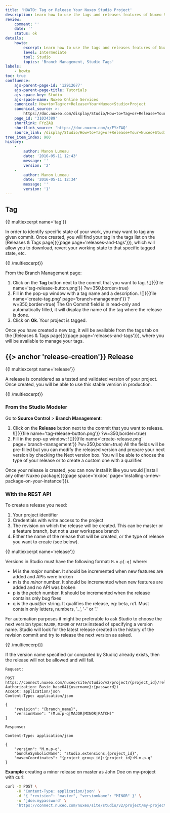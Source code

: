 ```yaml
---
title: 'HOWTO: Tag or Release Your Nuxeo Studio Project'
description: Learn how to use the tags and releases features of Nuxeo Studio.
review:
    comment: ''
    date: ''
    status: ok
details:
    howto:
        excerpt: Learn how to use the tags and releases features of Nuxeo Studio.
        level: Intermediate
        tool: Studio
        topics: 'Branch Management, Studio Tags'
labels:
    - howto
toc: true
confluence:
    ajs-parent-page-id: '12912677'
    ajs-parent-page-title: Tutorials
    ajs-space-key: Studio
    ajs-space-name: Nuxeo Online Services
    canonical: How+to+Tag+or+Release+Your+Nuxeo+Studio+Project
    canonical_source: >-
        https://doc.nuxeo.com/display/Studio/How+to+Tag+or+Release+Your+Nuxeo+Studio+Project
    page_id: '31034389'
    shortlink: FYzZAQ
    shortlink_source: 'https://doc.nuxeo.com/x/FYzZAQ'
    source_link: /display/Studio/How+to+Tag+or+Release+Your+Nuxeo+Studio+Project
tree_item_index: 900
history:
    -
        author: Manon Lumeau
        date: '2016-05-11 12:43'
        message: ''
        version: '2'
    -
        author: Manon Lumeau
        date: '2016-05-11 12:34'
        message: ''
        version: '1'
---
```


## Tag

{{! multiexcerpt name='tag'}}

In order to identify specific state of your work, you may want to tag any given commit. Once created, you will find your tag in the tags list on the [Releases & Tags page]({{page page='releases-and-tags'}}), which will allow you to download, revert your working state to that specific tagged state, etc.

{{! /multiexcerpt}}

From the Branch Management page:

1.  Click on the **Tag** button next to the commit that you want to tag.
    ![]({{file name='tag-release-button.png'}} ?w=350,border=true)
2.  Fill in the pop-up window with a tag name and a description.
    ![]({{file name='create-tag.png' page='branch-management'}} ?w=350,border=true)
    The On Commit field is in read-only and automatically filled, it will display the name of the tag where the release is done.
3.  Click on **Ok**.
    Your project is tagged.

Once you have created a new tag, it will be available from the tags tab on the [Releases & Tags page]({{page page='releases-and-tags'}}), where you will be available to manage your tags.

## {{> anchor 'release-creation'}} Release

{{! multiexcerpt name='release'}}

A release is considered as a tested and validated version of your project. Once created, you will be able to use this stable version in production.

{{! /multiexcerpt}}

### From the Studio Modeler

Go to **Source Control** > **Branch Management**:

1.  Click on the **Release** button next to the commit that you want to release.
    ![]({{file name='tag-release-button.png'}} ?w=350,border=true)
2.  Fill in the pop-up window:
    ![]({{file name='create-release.png' page='branch-management'}} ?w=350,border=true)
    All the fields will be pre-filled but you can modify the released version and prepare your next version by checking the Next version box. You will be able to choose the type of your release or to create a custom one with a qualifier.

Once your release is created, you can now install it like you would [install any other Nuxeo package]({{page space='nxdoc' page='installing-a-new-package-on-your-instance'}}).

### With the REST API

To create a release you need:

1.  Your project identifier
2.  Credentials with write access to the project
3.  The revision on which the release will be created. This can be master or a feature branch, but not a user workspace branch
4.  Either the name of the release that will be created, or the type of release you want to create (see below).

{{! multiexcerpt name='release'}}

Versions in Studio must have the following format: `M.m.p[-q]` where:

* M is the _major_ number. It should be incremented when new features are added and APIs were broken
* m is the _minor_ number. It should be incremented when new features are added and no API was broken
* p is the _patch_ number. It should be incremented when the release contains only bug fixes
* q is the _qualifier_ string. It qualifies the release, eg: beta, rc1. Must contain only letters, numbers, '_', '-' or '.'

For automation purposes it might be preferable to ask Studio to choose the next version type: `MAJOR`, `MINOR` or `PATCH` instead of specifying a version name. Studio will look for the latest release created in the history of the revision commit and try to release the next version as asked.

{{! /multiexcerpt}}

If the version name specified (or computed by Studio) already exists, then the release will not be allowed and will fail.

```
Request:

POST https://connect.nuxeo.com/nuxeo/site/studio/v2/project/{project_id}/releases
Authorization: Basic base64({username}:{password})
Accept: application/json
Content-Type: application/json

{
    "revision": "{branch_name}",
    "versionName": "(M.m.p-q|MAJOR|MINOR|PATCH)"
}

Response:

Content-Type: application/json

{
    "version": "M.m.p-q",
    "bundleSymbolicName": "studio.extensions.{project_id}",
    "mavenCoordinates": "{project_group_id}:{project_id}:M.m.p-q"
}
```

**Example** creating a minor release on master as John Doe on my-project with curl:

```bash
curl -X POST \
     -H 'Content-Type: application/json' \
     -d '{ "revision": "master", "versionName": "MINOR" }' \
     -u 'jdoe:mypassword' \
     'https://connect.nuxeo.com/nuxeo/site/studio/v2/project/my-project/releases'
```
